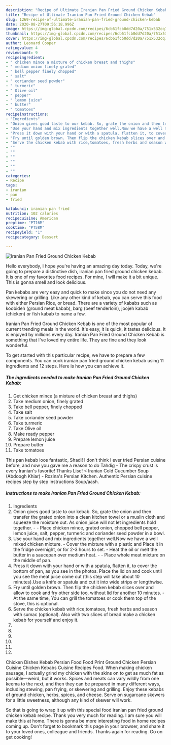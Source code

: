 ```yaml
---
description: "Recipe of Ultimate Iranian Pan Fried Ground Chicken Kebab"
title: "Recipe of Ultimate Iranian Pan Fried Ground Chicken Kebab"
slug: 1269-recipe-of-ultimate-iranian-pan-fried-ground-chicken-kebab
date: 2020-08-27T09:56:18.996Z
image: https://img-global.cpcdn.com/recipes/6cb61fcb0dd7d20a/751x532cq70/iranian-pan-fried-ground-chicken-kebab-recipe-main-photo.jpg
thumbnail: https://img-global.cpcdn.com/recipes/6cb61fcb0dd7d20a/751x532cq70/iranian-pan-fried-ground-chicken-kebab-recipe-main-photo.jpg
cover: https://img-global.cpcdn.com/recipes/6cb61fcb0dd7d20a/751x532cq70/iranian-pan-fried-ground-chicken-kebab-recipe-main-photo.jpg
author: Leonard Cooper
ratingvalue: 4
reviewcount: 9
recipeingredient:
- " chicken mince a mixture of chicken breast and thighs"
- " medium onion finely grated"
- " bell pepper finely chopped"
- " salt"
- " coriander seed powder"
- " turmeric"
- " Olive oil"
- " pepper"
- " lemon juice"
- " butter"
- " tomatoes"
recipeinstructions:
- "Ingredients"
- "Onion gives good taste to our kebab. So, grate the onion and then transfer the grated onion into a clean kitchen towel or a muslin cloth and squeeze the moisture out. As onion juice will not let ingredients hold together.   Place chicken mince, grated onion, chopped bell pepper, lemon juice, salt, pepper, turmeric and coriander seed powder in a bowl."
- "Use your hand and mix ingredients together well.Now we have a well mixed chicken mixture.  Cover the mixture with a plastic and Place it in the fridge overnight, or for 2-3 hours to set. Heat the oil or melt the butter in a saucepan over medium heat.  Place whole meat mixture on the middle of pan."
- "Press it down with your hand or with a spatula, flatten it, to cover the bottom of pan, as you see in the photos. Place the lid on and cook until you see the meat juice come out (this step will take about 10 minutes).Use a knife or spatula and cut it into wide strips or lengthwise."
- "Fry until golden brown. Then flip the chicken kebab slices over and allow to cook and fry other side too, without lid for another 10 minutes. At the same time, You can grill the tomatoes or cook them top of the stove, this is optional."
- "Serve the chicken kebab with rice,tomatoes, fresh herbs and season with sumac (optional). Also with two slices of bread make a chicken kebab for yourself and enjoy it."
- ""
- ""
- ""
- ""
- ""
- ""
categories:
- Recipe
tags:
- iranian
- pan
- fried

katakunci: iranian pan fried 
nutrition: 102 calories
recipecuisine: American
preptime: "PT16M"
cooktime: "PT58M"
recipeyield: "1"
recipecategory: Dessert

---
```



![Iranian Pan Fried Ground Chicken Kebab](https://img-global.cpcdn.com/recipes/6cb61fcb0dd7d20a/751x532cq70/iranian-pan-fried-ground-chicken-kebab-recipe-main-photo.jpg)

Hello everybody, I hope you're having an amazing day today. Today, we're going to prepare a distinctive dish, iranian pan fried ground chicken kebab. It is one of my favorites food recipes. For mine, I will make it a bit unique. This is gonna smell and look delicious.

Pan kebabs are very easy and quick to make since you do not need any skewering or grilling. Like any other kind of kebab, you can serve this food with either Persian Rice, or bread. There are a variety of kababs such as koobideh (ground meat kabab), barg (beef tenderloin), joojeh kabab (chicken) or fish kabab to name a few.

Iranian Pan Fried Ground Chicken Kebab is one of the most popular of current trending meals in the world. It's easy, it is quick, it tastes delicious. It is enjoyed by millions every day. Iranian Pan Fried Ground Chicken Kebab is something that I've loved my entire life. They are fine and they look wonderful.


To get started with this particular recipe, we have to prepare a few components. You can cook iranian pan fried ground chicken kebab using 11 ingredients and 12 steps. Here is how you can achieve it.

<!--inarticleads1-->

##### The ingredients needed to make Iranian Pan Fried Ground Chicken Kebab:

1. Get  chicken mince (a mixture of chicken breast and thighs)
1. Take  medium onion, finely grated
1. Take  bell pepper, finely chopped
1. Take  salt
1. Take  coriander seed powder
1. Take  turmeric
1. Take  Olive oil
1. Make ready  pepper
1. Prepare  lemon juice
1. Prepare  butter
1. Take  tomatoes


This pan kebab loos fantastic, Shadi! I don&#39;t think I ever tried Persian cuisine before, and now you gave me a reason to do Tahdig - The crispy crust is every Iranian&#39;s favorite! Thanks Lise! &lt; Iranian Cold Cucumber Soup (Abdoogh Khiar) - Rozina&#39;s Persian Kitchen. Authentic Persian cuisine recipes step by step instructions Soup/aash. 

<!--inarticleads2-->

##### Instructions to make Iranian Pan Fried Ground Chicken Kebab:

1. Ingredients
1. Onion gives good taste to our kebab. So, grate the onion and then transfer the grated onion into a clean kitchen towel or a muslin cloth and squeeze the moisture out. As onion juice will not let ingredients hold together.  -  - Place chicken mince, grated onion, chopped bell pepper, lemon juice, salt, pepper, turmeric and coriander seed powder in a bowl.
1. Use your hand and mix ingredients together well.Now we have a well mixed chicken mixture.  - Cover the mixture with a plastic and Place it in the fridge overnight, or for 2-3 hours to set. - Heat the oil or melt the butter in a saucepan over medium heat. -  - Place whole meat mixture on the middle of pan.
1. Press it down with your hand or with a spatula, flatten it, to cover the bottom of pan, as you see in the photos. Place the lid on and cook until you see the meat juice come out (this step will take about 10 minutes).Use a knife or spatula and cut it into wide strips or lengthwise.
1. Fry until golden brown. Then flip the chicken kebab slices over and allow to cook and fry other side too, without lid for another 10 minutes. - At the same time, You can grill the tomatoes or cook them top of the stove, this is optional.
1. Serve the chicken kebab with rice,tomatoes, fresh herbs and season with sumac (optional). Also with two slices of bread make a chicken kebab for yourself and enjoy it.
1. 
1. 
1. 
1. 
1. 
1. 


Chicken Dishes Kebab Persian Food Food Print Ground Chicken Persian Cuisine Chicken Kebabs Cuisine Recipes Food. When making chicken sausage, I actually grind my chicken with the skins on to get as much fat as possible—weird, but it works. Spices and meats can vary wildly from one keema to the next, and then they can be prepared in many different ways, including stewing, pan frying, or skewering and grilling. Enjoy these kebabs of ground chicken, herbs, spices, and cheese. Serve on sugarcane skewers for a little sweetness, although any kind of skewer will work. 

So that is going to wrap it up with this special food iranian pan fried ground chicken kebab recipe. Thank you very much for reading. I am sure you will make this at home. There is gonna be more interesting food in home recipes coming up. Don't forget to bookmark this page in your browser, and share it to your loved ones, colleague and friends. Thanks again for reading. Go on get cooking!
